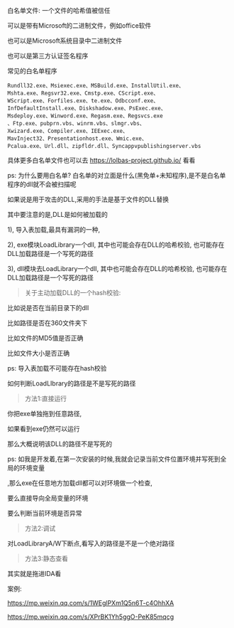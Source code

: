 白名单文件: 一个文件的哈希值被信任

可以是带有Microsoft的二进制文件，例如office软件

也可以是Microsoft系统目录中二进制文件

也可以是第三方认证签名程序



常见的白名单程序

```
Rundll32.exe、Msiexec.exe、MSBuild.exe、InstallUtil.exe、
Mshta.exe、Regsvr32.exe、Cmstp.exe、CScript.exe、
WScript.exe、Forfiles.exe、te.exe、Odbcconf.exe、
InfDefaultInstall.exe、Diskshadow.exe、PsExec.exe、
Msdeploy.exe、Winword.exe、Regasm.exe、Regsvcs.exe
、Ftp.exe、pubprn.vbs、winrm.vbs、slmgr.vbs、
Xwizard.exe、Compiler.exe、IEExec.exe、
MavInject32、Presentationhost.exe、Wmic.exe、
Pcalua.exe、Url.dll、zipfldr.dll、Syncappvpublishingserver.vbs
```

具体更多白名单文件也可以去 https://lolbas-project.github.io/ 看看



ps: 为什么要用白名单? 白名单的对立面是什么(黑免单+未知程序),是不是白名单程序的dll就不会被扫描呢





如果说是用于攻击的DLL,采用的手法是基于文件的DLL替换

其中要注意的是,DLL是如何被加载的

1), 导入表加载,最具有漏洞的一种, 

2), exe模块LoadLibrary一个dll, 其中也可能会存在DLL的哈希校验, 也可能存在DLL加载路径是一个写死的路径

3), dll模块去LoadLibrary一个dll, 其中也可能会存在DLL的哈希校验, 也可能存在DLL加载路径是一个写死的路径





> 关于主动加载DLL的一个hash校验:

比如说是否在当前目录下的dll

比如路径是否在360文件夹下

比如文件的MD5值是否正确

比如文件大小是否正确

ps: 导入表加载不可能存在hash校验





如何判断LoadLIbrary的路径是不是写死的路径

> 方法1:直接运行

你把exe单独拖到任意路径,

如果看到exe仍然可以运行

那么大概说明该DLL的路径不是写死的

ps: 如我是开发着,在第一次安装的时候,我就会记录当前文件位置环境并写死到全局的环境变量

,那么exe在任意地方加载dll都可以对环境做一个检查,

要么直接导向全局变量的环境

要么判断当前环境是否异常





> 方法2:调试

对LoadLibraryA/W下断点,看写入的路径是不是一个绝对路径



>方法3:静态查看

其实就是拖进IDA看









案例:

https://mp.weixin.qq.com/s/1WEglPXm1Q5n6T-c4OhhXA

https://mp.weixin.qq.com/s/XPrBK1Yh5ggO-PeK85mqcg